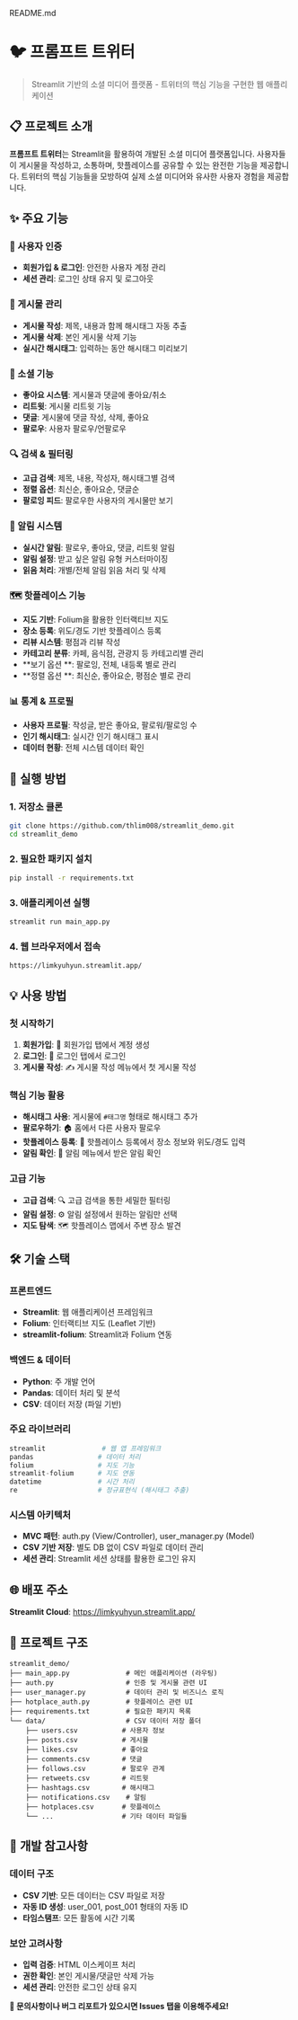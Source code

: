 README.md
# 🐦 프롬프트 트위터

> Streamlit 기반의 소셜 미디어 플랫폼 - 트위터의 핵심 기능을 구현한 웹 애플리케이션

## 📋 프로젝트 소개

**프롬프트 트위터**는 Streamlit을 활용하여 개발된 소셜 미디어 플랫폼입니다. 사용자들이 게시물을 작성하고, 소통하며, 핫플레이스를 공유할 수 있는 완전한 기능을 제공합니다. 트위터의 핵심 기능들을 모방하여 실제 소셜 미디어와 유사한 사용자 경험을 제공합니다.

## ✨ 주요 기능

### 🔐 사용자 인증
- **회원가입 & 로그인**: 안전한 사용자 계정 관리
- **세션 관리**: 로그인 상태 유지 및 로그아웃

### 📝 게시물 관리
- **게시물 작성**: 제목, 내용과 함께 해시태그 자동 추출
- **게시물 삭제**: 본인 게시물 삭제 기능
- **실시간 해시태그**: 입력하는 동안 해시태그 미리보기

### 💬 소셜 기능
- **좋아요 시스템**: 게시물과 댓글에 좋아요/취소
- **리트윗**: 게시물 리트윗 기능
- **댓글**: 게시물에 댓글 작성, 삭제, 좋아요
- **팔로우**: 사용자 팔로우/언팔로우

### 🔍 검색 & 필터링
- **고급 검색**: 제목, 내용, 작성자, 해시태그별 검색
- **정렬 옵션**: 최신순, 좋아요순, 댓글순
- **팔로잉 피드**: 팔로우한 사용자의 게시물만 보기

### 🔔 알림 시스템
- **실시간 알림**: 팔로우, 좋아요, 댓글, 리트윗 알림
- **알림 설정**: 받고 싶은 알림 유형 커스터마이징
- **읽음 처리**: 개별/전체 알림 읽음 처리 및 삭제 

### 🗺️ 핫플레이스 기능
- **지도 기반**: Folium을 활용한 인터랙티브 지도
- **장소 등록**: 위도/경도 기반 핫플레이스 등록
- **리뷰 시스템**: 평점과 리뷰 작성
- **카테고리 분류**: 카페, 음식점, 관광지 등 카테고리별 관리
- **보기 옵션 **: 팔로잉, 전체, 내등록 별로 관리
- **정렬 옵션 **: 최신순, 좋아요순, 평점순 별로 관리

### 📊 통계 & 프로필
- **사용자 프로필**: 작성글, 받은 좋아요, 팔로워/팔로잉 수
- **인기 해시태그**: 실시간 인기 해시태그 표시
- **데이터 현황**: 전체 시스템 데이터 확인

## 🚀 실행 방법

### 1. 저장소 클론
```bash
git clone https://github.com/thlim008/streamlit_demo.git
cd streamlit_demo
```

### 2. 필요한 패키지 설치
```bash
pip install -r requirements.txt
```

### 3. 애플리케이션 실행
```bash
streamlit run main_app.py
```

### 4. 웹 브라우저에서 접속
```
https://limkyuhyun.streamlit.app/
```

## 💡 사용 방법

### 첫 시작하기
1. **회원가입**: 📝 회원가입 탭에서 계정 생성
2. **로그인**: 🔑 로그인 탭에서 로그인
3. **게시물 작성**: ✍️ 게시물 작성 메뉴에서 첫 게시물 작성

### 핵심 기능 활용
- **해시태그 사용**: 게시물에 `#태그명` 형태로 해시태그 추가
- **팔로우하기**: 🏠 홈에서 다른 사용자 팔로우
- **핫플레이스 등록**: 📍 핫플레이스 등록에서 장소 정보와 위도/경도 입력
- **알림 확인**: 🔔 알림 메뉴에서 받은 알림 확인

### 고급 기능
- **고급 검색**: 🔍 고급 검색을 통한 세밀한 필터링
- **알림 설정**: ⚙️ 알림 설정에서 원하는 알림만 선택
- **지도 탐색**: 🗺️ 핫플레이스 맵에서 주변 장소 발견

## 🛠 기술 스택

### 프론트엔드
- **Streamlit**: 웹 애플리케이션 프레임워크
- **Folium**: 인터랙티브 지도 (Leaflet 기반)
- **streamlit-folium**: Streamlit과 Folium 연동

### 백엔드 & 데이터
- **Python**: 주 개발 언어
- **Pandas**: 데이터 처리 및 분석
- **CSV**: 데이터 저장 (파일 기반)

### 주요 라이브러리
```python
streamlit              # 웹 앱 프레임워크
pandas                # 데이터 처리
folium                # 지도 기능
streamlit-folium      # 지도 연동
datetime              # 시간 처리
re                    # 정규표현식 (해시태그 추출)
```

### 시스템 아키텍처
- **MVC 패턴**: auth.py (View/Controller), user_manager.py (Model)
- **CSV 기반 저장**: 별도 DB 없이 CSV 파일로 데이터 관리
- **세션 관리**: Streamlit 세션 상태를 활용한 로그인 유지

## 🌐 배포 주소

**Streamlit Cloud**: https://limkyuhyun.streamlit.app/



## 📁 프로젝트 구조

```
streamlit_demo/
├── main_app.py              # 메인 애플리케이션 (라우팅)
├── auth.py                  # 인증 및 게시물 관련 UI
├── user_manager.py          # 데이터 관리 및 비즈니스 로직
├── hotplace_auth.py         # 핫플레이스 관련 UI
├── requirements.txt         # 필요한 패키지 목록
└── data/                    # CSV 데이터 저장 폴더
    ├── users.csv           # 사용자 정보
    ├── posts.csv           # 게시물
    ├── likes.csv           # 좋아요
    ├── comments.csv        # 댓글
    ├── follows.csv         # 팔로우 관계
    ├── retweets.csv        # 리트윗
    ├── hashtags.csv        # 해시태그
    ├── notifications.csv    # 알림
    ├── hotplaces.csv       # 핫플레이스
    └── ...                 # 기타 데이터 파일들
```

## 🔧 개발 참고사항

### 데이터 구조
- **CSV 기반**: 모든 데이터는 CSV 파일로 저장
- **자동 ID 생성**: user_001, post_001 형태의 자동 ID
- **타임스탬프**: 모든 활동에 시간 기록

### 보안 고려사항
- **입력 검증**: HTML 이스케이프 처리
- **권한 확인**: 본인 게시물/댓글만 삭제 가능
- **세션 관리**: 안전한 로그인 상태 유지


**💬 문의사항이나 버그 리포트가 있으시면 Issues 탭을 이용해주세요!**